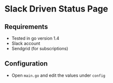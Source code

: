 # Slack Driven Status Page

## Requirements
- Tested in go version 1.4
- Slack account
- Sendgrid (for subscriptions)

## Configuration
- Open `main.go` and edit the values under `config`